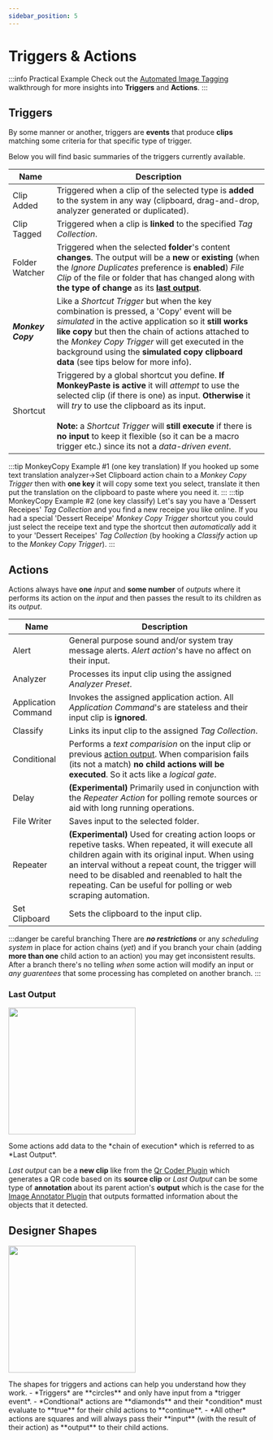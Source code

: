 ```yaml
---
sidebar_position: 5
---
```

# Triggers & Actions

:::info Practical Example
Check out the [Automated Image Tagging](../tips/automated-image-tagging.md) walkthrough for more insights into **Triggers** and **Actions**.
:::

## Triggers
By some manner or another, triggers are **events** that produce **clips** matching some criteria for that specific type of trigger.

Below you will find basic summaries of the triggers currently available.

|Name|Description|
|---|---|
|Clip Added|Triggered when a clip of the selected type is **added** to the system in any way (clipboard, drag-and-drop, analyzer generated or duplicated).|
|Clip Tagged|Triggered when a clip is **linked** to the specified *Tag Collection*.|
|Folder Watcher|Triggered when the selected **folder**'s content **changes**. The output will be a **new** or **existing** (when the *Ignore Duplicates* preference is **enabled**) *File Clip* of the file or folder that has changed along with **the type of change** as its **[last output](#last-output)**.|
|***Monkey Copy***|Like a *Shortcut Trigger* but when the key combination is pressed, a 'Copy' event will be *simulated* in the active application so it **still works like copy** but then the chain of actions attached to the *Monkey Copy Trigger* will get executed in the background using the **simulated copy clipboard data** (see tips below for more info).|
|Shortcut|Triggered by a global shortcut you define. **If MonkeyPaste is active** it will *attempt* to use the selected clip (if there is one) as input. **Otherwise** it will *try* to use the clipboard as its input. <br/><br/>**Note:** a *Shortcut Trigger* will **still execute** if there is **no input** to keep it flexible (so it can be a macro trigger etc.) since its not a *data-driven event*.  |

:::tip MonkeyCopy Example #1 (one key translation)
If you hooked up some text translation analyzer->Set Clipboard action chain to a *Monkey Copy Trigger* then with **one key** it will copy some text you select, translate it then put the translation on the clipboard to paste where you need it.
:::
:::tip MonkeyCopy Example #2 (one key classify)
Let's say you have a 'Dessert Receipes' *Tag Collection* and you find a new receipe you like online. If you had a special 'Dessert Receipe' *Monkey Copy Trigger* shortcut you could just select the receipe text and type the shortcut then *automatically* add it to your 'Dessert Receipes' *Tag Collection* (by hooking a *Classify* action up to the *Monkey Copy Trigger*).
:::

## Actions
Actions always have **one** *input* and **some number** of *outputs* where it performs its action on the *input* and then passes the result to its children as its *output*.


|Name|Description|
|---|---|
|Alert| General purpose sound and/or system tray message alerts. *Alert action*'s have no affect on their input.|
|Analyzer|Processes its input clip using the assigned *Analyzer Preset*. |
|Application Command|Invokes the assigned application action. All *Application Command*'s are stateless and their input clip is **ignored**. |
|Classify|Links its input clip to the assigned *Tag Collection*.|
|Conditional|Performs a *text comparision* on the input clip or previous [action output](#last-output). When comparision fails (its not a match) **no child actions will be executed**. So it acts like a *logical gate*.|
|Delay|**(Experimental)** Primarily used in conjunction with the *Repeater Action* for polling remote sources or aid with long running operations.|
|File Writer|Saves input to the selected folder.|
|Repeater|**(Experimental)** Used for creating action loops or repetive tasks. When repeated, it will execute all children again with its original input. When using an interval without a repeat count, the trigger will need to be disabled and reenabled to halt the repeating. Can be useful for polling or web scraping automation.|
|Set Clipboard|Sets the clipboard to the input clip.|

:::danger be careful branching
There are ***no restrictions*** or any *scheduling system* in place for action chains (*yet*) and if you branch your chain (adding **more than one** child action to an action) you may get inconsistent results. After a branch there's no telling *when* some action will modify an input or *any guarentees* that some processing has completed on another branch. 
:::


### Last Output
<p class="figure">
  <img src={require('/img/last_output.png').default} width="250"/>  
</p>
Some actions add data to the *chain of execution* which is referred to as *Last Output*. 

*Last output* can be a **new clip** like from the [Qr Coder Plugin](https://github.com/monkeypaste/QrCoder) which generates a QR code based on its **source clip** or *Last Output* can be some type of **annotation** about its parent action's **output** which is the case for the [Image Annotator Plugin](https://www.github.com/monkeypaste/ImageAnnotator) that outputs formatted information about the objects that it detected.


## Designer Shapes
<p class="figure">
  <img src={require('/img/designer_shapes.png').default} width="250"/>  
</p>
The shapes for triggers and actions can help you understand how they work. 
- *Triggers* are **circles** and only have input from a *trigger event*. 
- *Condtional* actions are **diamonds** and their *condition* must evaluate to **true** for their child actions to **continue**.
- *All other* actions are squares and will always pass their **input** (with the result of their action) as **output** to their child actions.

